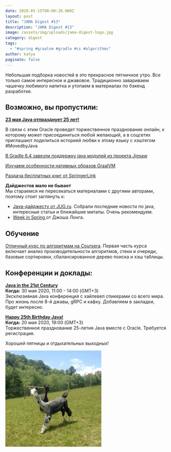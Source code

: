 ```yaml
---
date: 2020-05-15T08:00:28.000Z
layout: post
title: "JAMA Digest #13"
description: "JAMA Digest #13"
image: /assets/img/uploads/jama-digest-logo.jpg
category: digest
tags:
  - "#spring #graalvm #gradle #cs #algorithms"
author: katya
paginate: false
---
```

Небольшая подборка новостей в это прекрасное пятничное утро. Все только самое интересное и джавовое. Традиционно завариваем чашечку любимого напитка и утопаем в материалах по бэкенд разработке.

## Возможно, вы пропустили:

**[23 мая Java отпразднует 25 лет!](<https://blogs.oracle.com/java/our-world-moved-by-java>)**

В связи с этим Oracle проведет торжественное празднование онлайн, к которому может присоединиться любой желающий, а в соцсетях приглашают поделиться историей любви к этому языку с хэштегом #MovedbyJava

[В Gradle 6.4 завезли поддержку java модулей из проекта Jigsaw](<https://docs.gradle.org/6.4/release-notes.html#java-modules>)

[Изучаем особенности нативных образов GraalVM](<https://jamesward.com/2020/05/07/graalvm-native-image-tips-tricks/>)

[Раздача бесплатных книг от SpringerLink](<https://link.springer.com/search?facet-content-type=%22Book%22&package=mat-covid19_textbooks&facet-discipline=%22Computer+Science%22>)

**Дайджестов мало не бывает**\
Мы стараемся не пересекаться материалами с другими авторами, поэтому стоит заглянуть к:

* [Java-дайджесту от JUG.ru](<https://habr.com/ru/company/jugru/blog/501738/>). Собрали последние новости по java, интересные статьи и ближайшие митапы. Очень рекомендуем.
* [Week in Spring ](<https://spring.io/blog/2020/05/12/this-week-in-spring-may-12th-2020>)от Джоша Лонга.

## Обучение

[Отличный курс по алгоритмам на Coursera](<https://www.coursera.org/learn/algorithms-part1>). Первая часть курса включает анализ производительности алгоритмов, стеки и очереди, базовые сортировки, сбалансированное дерево поиска и хэш таблицы. 

## Конференции и доклады:

**[Java in the 21st Century](<https://community-z.com/events/ctNMrzU0jn?fbclid=IwAR3gFRYTGWKvnAdW6TJpd6hFzIQvqDeu7jIBezwC9wesO4Bbioo2Wf5RLo0>)**\
**Когда:** 30 мая 2020, 11:00 - 14:00 (GMT+3)\
Эксклюзивная Java конференция с хайлевел спикерами со всего мира. Про жизнь после 8-й джавы, gRPC и кафку. Добавляем в закладки, будет интересно.

**[Happy 25th Birthday Java!](<https://go.oracle.com/LP=92874?elqCampaignId=246252>)**\
**Когда:** 20 мая 2020, 19:00 (GMT+3)\
Торжественное празднование 25-летия Java вместе с Oracle. Требуется регистрация.

Хорошей пятницы и отдыхательных выходных!

![](/assets/img/uploads/tumblr_cd6dfb9b898a5b13b4fdac025e54fc21_a5118e2e_400.gif)